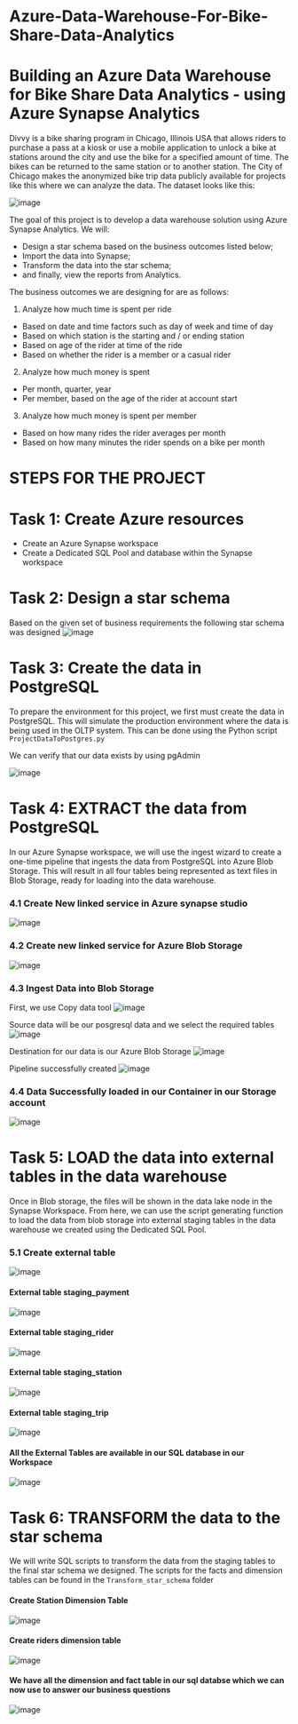 # Azure-Data-Warehouse-For-Bike-Share-Data-Analytics
# Building an Azure Data Warehouse for Bike Share Data Analytics - using Azure Synapse Analytics


Divvy is a bike sharing program in Chicago, Illinois USA that allows riders to purchase a pass at a kiosk or use a mobile application to unlock a bike at stations around the city and use the bike for a specified amount of time. The bikes can be returned to the same station or to another station. The City of Chicago makes the anonymized bike trip data publicly available for projects like this where we can analyze the data. The dataset looks like this:

![image](https://user-images.githubusercontent.com/61830624/195534057-25902854-44d5-48ef-82be-272e30d419a9.png)

The goal of this project is to develop a data warehouse solution using Azure Synapse Analytics. We will:
- Design a star schema based on the business outcomes listed below;
- Import the data into Synapse;
- Transform the data into the star schema;
- and finally, view the reports from Analytics.

The business outcomes we are designing for are as follows:
1. Analyze how much time is spent per ride
  - Based on date and time factors such as day of week and time of day
  - Based on which station is the starting and / or ending station
  - Based on age of the rider at time of the ride
  - Based on whether the rider is a member or a casual rider
  
2. Analyze how much money is spent
  - Per month, quarter, year
  - Per member, based on the age of the rider at account start
  
3. Analyze how much money is spent per member
  - Based on how many rides the rider averages per month
  - Based on how many minutes the rider spends on a bike per month
  
# STEPS FOR THE PROJECT
# Task 1: Create Azure resources
- Create an Azure Synapse workspace
- Create a Dedicated SQL Pool and database within the Synapse workspace

# Task 2: Design a star schema
Based on the given set of business requirements the following star schema was designed
![image](https://user-images.githubusercontent.com/61830624/195600538-061f1d5c-2a7a-48e1-a5c4-04241fd9eb6a.png)

# Task 3: Create the data in PostgreSQL
To prepare the environment for this project, we first must create the data in PostgreSQL. This will simulate the production environment where the data is being used in the OLTP system. This can be done using the Python script `ProjectDataToPostgres.py`

We can verify that our data exists by using pgAdmin 

![image](https://user-images.githubusercontent.com/61830624/195542599-83dafffd-e1f6-4e7c-8556-901036adacc3.png)


# Task 4: EXTRACT the data from PostgreSQL
In our Azure Synapse workspace, we will use the ingest wizard to create a one-time pipeline that ingests the data from PostgreSQL into Azure Blob Storage. This will result in all four tables being represented as text files in Blob Storage, ready for loading into the data warehouse.

### 4.1 Create New linked service in Azure synapse studio
![image](https://user-images.githubusercontent.com/61830624/195543191-650cc93d-fa9e-49fb-81a8-985c3e13b189.png)

### 4.2 Create new linked service for Azure Blob Storage
![image](https://user-images.githubusercontent.com/61830624/195544235-318b4550-1f05-4708-bbda-b6b61b6f3299.png)

### 4.3 Ingest Data into Blob Storage

First, we use Copy data tool
![image](https://user-images.githubusercontent.com/61830624/195545320-553df5ed-43f7-4670-832a-9916071fd71f.png)

Source data will be our posgresql data and we select the required tables
![image](https://user-images.githubusercontent.com/61830624/195546585-6a0b2e7d-8170-4470-b1e9-9ac682ab2cb1.png)

Destination for our data is our Azure Blob Storage
![image](https://user-images.githubusercontent.com/61830624/195549537-b98c966b-656d-47a2-b590-e0a1a712899c.png)

Pipeline successfully created
![image](https://user-images.githubusercontent.com/61830624/195548143-7d6c9caa-985b-495c-a334-9fc7d962449c.png)

### 4.4 Data Successfully loaded in our Container in our Storage account
![image](https://user-images.githubusercontent.com/61830624/195575952-58d727f8-da24-4a7e-a978-2629a52f9596.png)

# Task 5: LOAD the data into external tables in the data warehouse
Once in Blob storage, the files will be shown in the data lake node in the Synapse Workspace. From here, we can use the script generating function to load the data from blob storage into external staging tables in the data warehouse we created using the Dedicated SQL Pool.

### 5.1 Create external table
![image](https://user-images.githubusercontent.com/61830624/195560797-8bfafbc2-408c-4dfa-8220-483da1321f52.png)

#### External table staging_payment 
![image](https://user-images.githubusercontent.com/61830624/195577043-c2737fd9-cdf7-4130-b881-540fc7035938.png)

#### External table staging_rider 
![image](https://user-images.githubusercontent.com/61830624/195579843-ed0fe9c3-c35e-44ed-91ca-4e2c022fe652.png)

 #### External table staging_station
 ![image](https://user-images.githubusercontent.com/61830624/195580503-00229681-5a3b-4d07-af7e-0f38e0a6a528.png)
 
 #### External table staging_trip
 ![image](https://user-images.githubusercontent.com/61830624/195581463-470a66e3-2fb0-487f-b591-9c84e083cafb.png)
 
 #### All the External Tables are available in our SQL database in our Workspace
 ![image](https://user-images.githubusercontent.com/61830624/195581830-d0b30059-3bf8-44f9-9ab4-7027df859e74.png)
 
 # Task 6: TRANSFORM the data to the star schema
We will write SQL scripts to transform the data from the staging tables to the final star schema we designed.
The scripts for the facts and dimension tables can be found in the `Transform_star_schema` folder

#### Create Station Dimension Table 
![image](https://user-images.githubusercontent.com/61830624/195591163-172b453e-629d-4580-a472-b5d4b168b7f6.png)

#### Create riders dimension table
![image](https://user-images.githubusercontent.com/61830624/195592379-c5c33367-e757-4ab8-b985-7e273e3b3e08.png)

#### We have all the dimension and fact table in our sql databse which we can now use to answer our business questions
![image](https://user-images.githubusercontent.com/61830624/195598047-54b7f1d6-29c6-4049-8f97-74ee8a09c79f.png)

  
